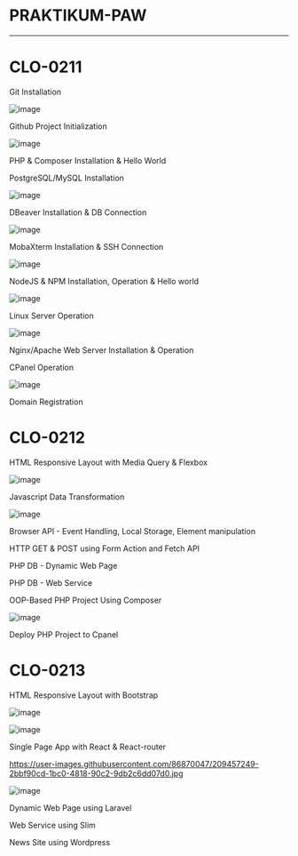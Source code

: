 # PRAKTIKUM-PAW

____________________________________________________
# CLO-0211

Git Installation 

![image](https://user-images.githubusercontent.com/112878739/210025019-8440dffb-b087-45a4-9f3a-75987c166e6e.png)

Github Project Initialization

![image](https://user-images.githubusercontent.com/112878739/210095940-228ff146-81a5-4eba-959b-82f4bde08b64.png)

PHP & Composer Installation & Hello World

PostgreSQL/MySQL Installation

![image](https://user-images.githubusercontent.com/112878739/210096207-c1f43812-b162-4296-b977-a0e5d290e665.png)


DBeaver Installation & DB Connection

![image](https://user-images.githubusercontent.com/112878739/210096410-907c857b-be38-44ac-8fe2-6220fbc296e9.png)


MobaXterm Installation & SSH Connection

![image](https://user-images.githubusercontent.com/112878739/210090022-0866ca3c-945e-4b9e-b461-5e029f439cc4.png)


NodeJS & NPM Installation, Operation & Hello world

![image](https://user-images.githubusercontent.com/112878739/210093259-1dd01151-93c2-41a9-bb39-0e185df6c15d.png)


Linux Server Operation

![image](https://user-images.githubusercontent.com/112878739/210089782-773b230e-ef15-41cd-8abe-e850c698fa72.png)


Nginx/Apache Web Server Installation & Operation



CPanel Operation

![image](https://user-images.githubusercontent.com/112878739/210121236-8b587dc9-5782-4be3-ac60-d9890da9d8d7.png)


Domain Registration

# CLO-0212

 HTML Responsive Layout with Media Query & Flexbox
 
![image](https://user-images.githubusercontent.com/112878739/210120460-4234fb8f-bf4f-4080-be52-5f19c9c05feb.png)
 
 Javascript Data Transformation
 
 ![image](https://user-images.githubusercontent.com/112878739/210121256-6d8b4622-4c46-4a3b-9b10-eb52c193009d.png)
 
 Browser API - Event Handling, Local Storage, Element manipulation	
 
 HTTP GET & POST using Form Action and Fetch API
 
 PHP DB - Dynamic Web Page
 
 PHP DB - Web Service
 
 OOP-Based PHP Project Using Composer
 
 ![image](https://user-images.githubusercontent.com/112878739/210121412-d9db3b1b-1938-4b01-9df7-542173185713.png)
 
 Deploy PHP Project to Cpanel
 
 # CLO-0213
 
 HTML Responsive Layout with Bootstrap
 
 ![image](https://user-images.githubusercontent.com/112878739/210094576-fb1fec3b-349a-4c63-8800-5cb482ab96d1.png)

 
 ![image](https://user-images.githubusercontent.com/112878739/210094511-eac7d674-34fe-4d0d-a8d1-b78281bd34ca.png)

 
 Single Page App with React & React-router
 
 https://user-images.githubusercontent.com/86870047/209457249-2bbf90cd-1bc0-4818-90c2-9db2c6dd07d0.jpg
 
 ![image](https://user-images.githubusercontent.com/112878739/210120820-5c053293-0a5a-4c06-a035-74fcab9fe10f.png)
 
 Dynamic Web Page using Laravel
 
 Web Service using Slim
 
 News Site using Wordpress
 
